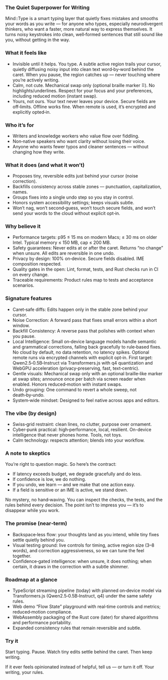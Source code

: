 <!--══════════════════════════════════════════════════
  ╔══════════════════════════════════════════════════════╗
  ║  ░  M I N D T Y P E R   M A N I F E S T O  ░░░░░░░░░  ║
  ║                                                      ║
  ║                                                      ║
  ║                                                      ║
  ║                                                      ║
  ║           ╌╌  P L A C E  H O L D E R  ╌╌             ║
  ║                                                      ║
  ║                                                      ║
  ║                                                      ║
  ║                                                      ║
  ╚══════════════════════════════════════════════════════╝
    • WHAT ▸ Product narrative: vision, feel, and proof points
    • WHY  ▸ Inspire non‑technical readers; convince skeptics
    • HOW  ▸ Story first, with measurable, verifiable claims
-->

### The Quiet Superpower for Writing

Mind::Type is a smart typing layer that quietly fixes mistakes and smooths your words as you write — for anyone who types, especially neurodivergent thinkers, who want a faster, more natural way to express themselves. It turns noisy keystrokes into clean, well‑formed sentences that still sound like you, without getting in the way.

### What it feels like

- Invisible until it helps. You type. A subtle active region trails your cursor, quietly diffusing noisy input into clean text word‑by‑word behind the caret. When you pause, the region catches up — never touching where you’re actively writing.
- Calm, not cute. Mechanical swap only (optional braille marker ⠿). No highlights/underlines. Respect for your focus and your preferences, including reduced motion (instant swap).
- Yours, not ours. Your text never leaves your device. Secure fields are off‑limits. Offline works fine. When remote is used, it’s encrypted and explicitly opted‑in.

### Who it’s for

- Writers and knowledge workers who value flow over fiddling.
- Non‑native speakers who want clarity without losing their voice.
- Anyone who wants fewer typos and cleaner sentences — without changing how they write.

### What it does (and what it won’t)

- Proposes tiny, reversible edits just behind your cursor (noise correction).
- Backfills consistency across stable zones — punctuation, capitalization, names.
- Groups fixes into a single undo step so you stay in control.
- Honors system accessibility settings; keeps visuals subtle.
- Won’t nag, won’t second‑guess, won’t touch secure fields, and won’t send your words to the cloud without explicit opt‑in.

### Why believe it

- Performance targets: p95 ≤ 15 ms on modern Macs; ≤ 30 ms on older Intel. Typical memory ≤ 150 MB, cap ≤ 200 MB.
- Safety guarantees: Never edits at or after the caret. Returns “no change” when unsure. All edits are reversible in one undo.
- Privacy by design: 100% on‑device. Secure fields disabled. IME composition respected.
- Quality gates in the open: Lint, format, tests, and Rust checks run in CI on every change.
- Traceable requirements: Product rules map to tests and acceptance scenarios.

### Signature features

- Caret‑safe diffs: Edits happen only in the stable zone behind your cursor.
- Noise Correction: A forward pass that fixes small errors within a short window.
- Backfill Consistency: A reverse pass that polishes with context when you pause.
- Local Intelligence: Small on‑device language models handle semantic and grammatical corrections, falling back gracefully to rule‑based fixes. No cloud by default, no data retention, no latency spikes. Optional remote runs via encrypted channels with explicit opt‑in. First target: Qwen2.5‑0.5B‑Instruct via Transformers.js with q4 quantization and WebGPU acceleration (privacy‑preserving, fast, text‑centric).
- Gentle visuals: Mechanical swap only with an optional braille‑like marker at swap sites; announce once per batch via screen reader when enabled. Honors reduced‑motion with instant swaps.
- Undo grouping: One command to revert a whole sweep, not death‑by‑undo.
- System‑wide mindset: Designed to feel native across apps and editors.

### The vibe (by design)

- Swiss‑grid restraint: clean lines, no clutter, purpose over ornament.
- Cyber‑punk practical: high‑performance, local, resilient. On-device intelligence that never phones home. Tools, not toys.
- Calm technology: respects attention; blends into your workflow.

### A note to skeptics

You’re right to question magic. So here’s the contract:

- If latency exceeds budget, we degrade gracefully and do less.
- If confidence is low, we do nothing.
- If you undo, we learn — and we make that one action easy.
- If a field is sensitive or an IME is active, we stand down.

No mystery, no hand‑waving. You can inspect the checks, the tests, and the rules behind every decision. The point isn’t to impress you — it’s to disappear while you work.

### The promise (near‑term)

- Backspace‑less flow: your thoughts land as you intend, while tiny fixes settle quietly behind you.
- Visual testing ground: live controls for timing, active region size (3–8 words), and correction aggressiveness, so we can tune the feel together.
- Confidence‑gated intelligence: when unsure, it does nothing; when certain, it draws in the correction with a subtle shimmer.

### Roadmap at a glance

- TypeScript streaming pipeline (today) with planned on‑device model via Transformers.js (Qwen2.5‑0.5B‑Instruct, q4) under the same safety rules.
- Web demo “Flow State” playground with real‑time controls and metrics; reduced‑motion compliance.
- WebAssembly packaging of the Rust core (later) for shared algorithms and performance portability.
- Expanded consistency rules that remain reversible and subtle.

### Try it

Start typing. Pause. Watch tiny edits settle behind the caret. Then keep writing.

If it ever feels opinionated instead of helpful, tell us — or turn it off. Your writing, your rules.
